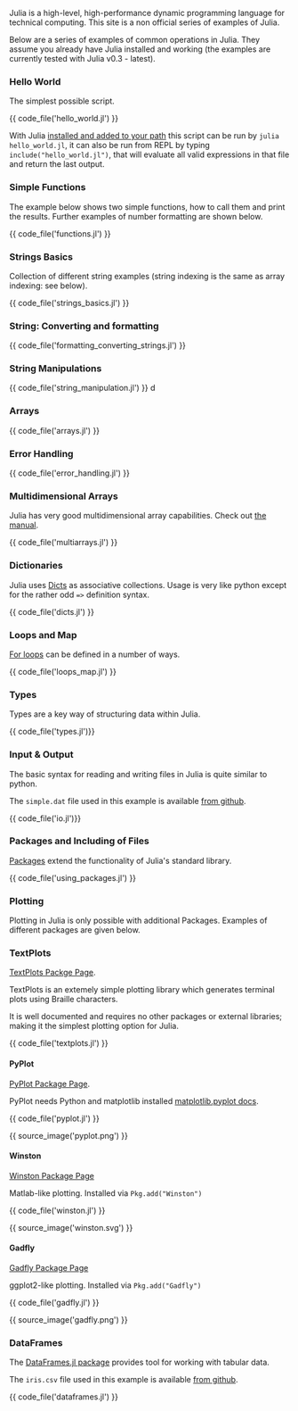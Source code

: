 Julia is a high-level, high-performance dynamic programming language for technical computing. 
This site is a non official series of examples of Julia.

Below are a series of examples of common operations in Julia. They assume you already have Julia installed and working
(the examples are currently tested with Julia v0.3 - latest).
 
### Hello World
 
The simplest possible script.
 
{{ code_file('hello_world.jl') }}

With Julia [installed and added to your path](http://julialang.org/downloads/) 
this script can be run by `julia hello_world.jl`, it can also be run from REPL by typing 
`include("hello_world.jl")`, that will evaluate all valid expressions in that file and return the last output.

### Simple Functions

The example below shows two simple functions, how to call them and print the results. 
Further examples of number formatting are shown below.

{{ code_file('functions.jl') }} 

### Strings Basics

Collection of different string examples (string indexing is the same as array indexing: see below).

{{ code_file('strings_basics.jl') }} 

### String: Converting and formatting

{{ code_file('formatting_converting_strings.jl') }} 

### String Manipulations

{{ code_file('string_manipulation.jl') }} 
d
### Arrays

{{ code_file('arrays.jl') }} 

### Error Handling

{{ code_file('error_handling.jl') }}

### Multidimensional Arrays

Julia has very good multidimensional array capabilities. 
Check out [the manual](http://julia.readthedocs.org/en/latest/manual/arrays/).

{{ code_file('multiarrays.jl') }} 

### Dictionaries

Julia uses [Dicts](http://docs.julialang.org/en/latest/stdlib/base/#associative-collections) as 
associative collections. Usage is very like python except for the rather odd `=>` definition syntax.

{{ code_file('dicts.jl') }} 

### Loops and Map

[For loops](http://julia.readthedocs.org/en/latest/manual/control-flow/#repeated-evaluation-loops) can 
be defined in a number of ways.

{{ code_file('loops_map.jl') }}

### Types

Types are a key way of structuring data within Julia.

{{ code_file('types.jl')}}

### Input & Output

The basic syntax for reading and writing files in Julia is quite similar to python.

The `simple.dat` file used in this example is available 
[from github](https://github.com/samuelcolvin/JuliaByExample/blob/master/common_usage/simple.dat).

{{ code_file('io.jl')}}

### Packages and Including of Files

[Packages](http://docs.julialang.org/en/latest/packages/packagelist/) 
extend the functionality of Julia's standard library. 

{{ code_file('using_packages.jl') }} 

### Plotting

Plotting in Julia is only possible with additional Packages. Examples of different packages are given below.

### TextPlots

[TextPlots Packge Page](https://github.com/sunetos/TextPlots.jl).

TextPlots is an extemely simple plotting library which generates terminal plots using Braille characters.

It is well documented and requires no other packages or external libraries; 
making it the simplest plotting option for Julia.

{{ code_file('textplots.jl') }}

#### PyPlot

[PyPlot Package Page](https://github.com/stevengj/PyPlot.jl).

PyPlot needs Python and matplotlib installed [matplotlib.pyplot docs](http://matplotlib.org/api/pyplot_api.html).

{{ code_file('pyplot.jl') }}

{{ source_image('pyplot.png') }}

#### Winston

[Winston Package Page](https://github.com/nolta/Winston.jl)

Matlab-like plotting. Installed via `Pkg.add("Winston")`

{{ code_file('winston.jl') }}

{{ source_image('winston.svg') }}

#### Gadfly

[Gadfly Package Page](https://github.com/dcjones/Gadfly.jl)

ggplot2-like plotting. Installed via `Pkg.add("Gadfly")`

{{ code_file('gadfly.jl') }}

{{ source_image('gadfly.png') }}

### DataFrames

The [DataFrames.jl package](https://github.com/JuliaStats/DataFrames.jl) provides tool for working with tabular data.

The `iris.csv` file used in this example is available 
[from github](https://github.com/samuelcolvin/JuliaByExample/blob/master/common_usage/iris.csv).

{{ code_file('dataframes.jl') }}
